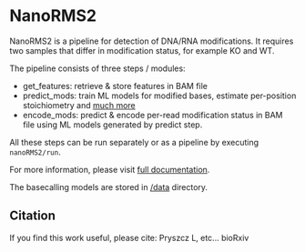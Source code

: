 # NanoRMS2

NanoRMS2 is a pipeline for detection of DNA/RNA modifications.
It requires two samples that differ in modification status, for example KO and WT.

The pipeline consists of three steps / modules:
- get_features: retrieve & store features in BAM file
- predict_mods: train ML models for modified bases, estimate per-position stoichiometry and [much more](LINK)
- encode_mods: predict & encode per-read modification status in BAM file using ML models generated by predict step. 

All these steps can be run separately or as a pipeline by executing `nanoRMS2/run`.  

For more information, please visit 
[full documentation](https://public-docs.crg.es/enovoa/public/lpryszcz/src/nanoRMS2/readthedocs).  

The basecalling models are stored in [/data](/data) directory. 

## Citation

If you find this work useful, please cite:
Pryszcz L, etc... bioRxiv


